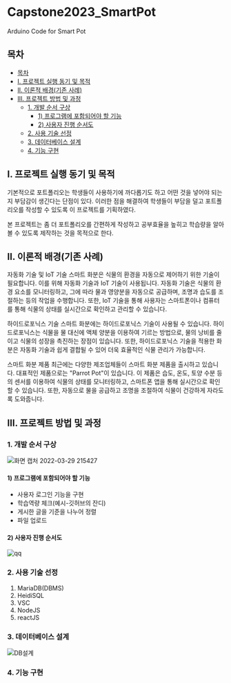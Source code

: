# Capstone2023_SmartPot
Arduino Code for Smart Pot

## 목차
  - [목차](#목차)
  - [Ⅰ. 프로젝트 실행 동기 및 목적](#ⅰ-프로젝트-실행-동기-및-목적)
  - [Ⅱ. 이론적 배경(기존 사례)](#ⅱ-이론적-배경기존-사례)
  - [Ⅲ. 프로젝트 방법 및 과정](#ⅲ-프로젝트-방법-및-과정)
    - [1. 개발 순서 구상](#1-개발-순서-구상)
      - [1) 프로그램에 포함되어야 할 기능](#1-프로그램에-포함되어야-할-기능)
      - [2) 사용자 진행 순서도](#2-사용자-진행-순서도)
    - [2. 사용 기술 선정](#2-사용-기술-선정)
    - [3. 데이터베이스 설계](#3-데이터베이스-설계)
    - [4. 기능 구현](#4-기능-구현)

## Ⅰ. 프로젝트 실행 동기 및 목적
기본적으로 포트폴리오는 학생들이 사용하기에 까다롭기도 하고 어떤 것을 넣어야 되는지 부담감이 생긴다는 단점이 있다.
이러한 점을 해결하여 학생들이 부담을 덜고 포트폴리오를 작성할 수 있도록 이 프로젝트를 기획하였다.

본 프로젝트는 좀 더 포트폴리오를 간편하게 작성하고 공부효율을 높히고 학습량을 알아볼 수 있도록 제작하는 것을 목적으로 한다.

## Ⅱ. 이론적 배경(기존 사례)
자동화 기술 및 IoT 기술
스마트 화분은 식물의 환경을 자동으로 제어하기 위한 기술이 필요합니다. 이를 위해 자동화 기술과 IoT 기술이 사용됩니다. 자동화 기술은 식물의 환경 요소를 모니터링하고, 그에 따라 물과 영양분을 자동으로 공급하며, 조명과 습도를 조절하는 등의 작업을 수행합니다. 또한, IoT 기술을 통해 사용자는 스마트폰이나 컴퓨터를 통해 식물의 상태를 실시간으로 확인하고 관리할 수 있습니다.

하이드로포닉스 기술
스마트 화분에는 하이드로포닉스 기술이 사용될 수 있습니다. 하이드로포닉스는 식물을 물 대신에 액체 양분을 이용하여 기르는 방법으로, 물의 낭비를 줄이고 식물의 성장을 촉진하는 장점이 있습니다. 또한, 하이드로포닉스 기술을 적용한 화분은 자동화 기술과 쉽게 결합될 수 있어 더욱 효율적인 식물 관리가 가능합니다.

스마트 화분 제품
최근에는 다양한 제조업체들이 스마트 화분 제품을 출시하고 있습니다. 대표적인 제품으로는 "Parrot Pot"이 있습니다. 이 제품은 습도, 온도, 토양 수분 등의 센서를 이용하여 식물의 상태를 모니터링하고, 스마트폰 앱을 통해 실시간으로 확인할 수 있습니다. 또한, 자동으로 물을 공급하고 조명을 조절하여 식물이 건강하게 자라도록 도와줍니다.

## Ⅲ. 프로젝트 방법 및 과정
### 1. 개발 순서 구상
![화면 캡처 2022-03-29 215427](https://user-images.githubusercontent.com/81201101/160825996-27719cfc-e088-47ed-8a85-4ed912721970.png)


#### 1) 프로그램에 포함되어야 할 기능
* 사용자 로그인 기능을 구현
* 학습역량 체크(예시-깃허브의 잔디)
* 게시한 글을 기준을 나누어 정렬
* 파일 업로드
#### 2) 사용자 진행 순서도
![qq](https://user-images.githubusercontent.com/81201101/160827186-babae781-5313-4112-83e6-ba668feaecc1.png)

### 2. 사용 기술 선정

1. MariaDB(DBMS)
2. HeidiSQL
3. VSC
4. NodeJS
5. reactJS 


### 3. 데이터베이스 설계
![DB설계](https://user-images.githubusercontent.com/81201101/160826491-e3d45be0-9e5a-4999-9bb9-3ba6fa9c6437.png)


### 4. 기능 구현
